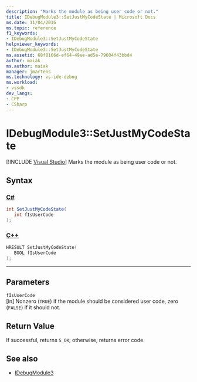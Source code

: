 ```yaml
---
description: "Marks the module as being user code or not."
title: IDebugModule3::SetJustMyCodeState | Microsoft Docs
ms.date: 11/04/2016
ms.topic: reference
f1_keywords:
- IDebugModule3::SetJustMyCodeState
helpviewer_keywords:
- IDebugModule3::SetJustMyCodeState
ms.assetid: 68f8166d-ef64-49ae-ad5e-79604f43bbd4
author: maiak
ms.author: maiak
manager: jmartens
ms.technology: vs-ide-debug
ms.workload:
- vssdk
dev_langs:
- CPP
- CSharp
---
```

# IDebugModule3::SetJustMyCodeState

 [!INCLUDE [Visual Studio](~/includes/applies-to-version/vs-windows-only.md)]
Marks the module as being user code or not.

## Syntax

### [C#](#tab/csharp)
```csharp
int SetJustMyCodeState(
   int fIsUserCode
);
```
### [C++](#tab/cpp)
```cpp
HRESULT SetJustMyCodeState(
   BOOL fIsUserCode
);
```
---

## Parameters
`fIsUserCode`\
[in] Nonzero (`TRUE`) if the module should be considered user code, zero (`FALSE`) if it should not.

## Return Value
 If successful, returns `S_OK`; otherwise, returns error code.

## See also
- [IDebugModule3](../../../extensibility/debugger/reference/idebugmodule3.md)
